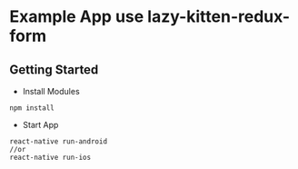 # Example App use lazy-kitten-redux-form

## Getting Started

* Install Modules

```
npm install
```

* Start App

```
react-native run-android
//or
react-native run-ios
````